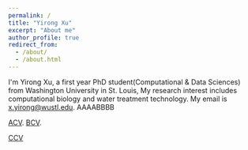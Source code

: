 ```yaml
---
permalink: /
title: "Yirong Xu"
excerpt: "About me"
author_profile: true
redirect_from: 
  - /about/
  - /about.html
---
```




I'm Yirong Xu, a first year PhD student(Computational & Data Sciences) from Washington University in St. Louis, My research interest includes computational biology and water treatment technology. My email is x.yirong@wustl.edu.
AAAABBBB

[ACV](../Xu_Yirong_CV.pdf).
[BCV]("../Xu_Yirong_CV.pdf").

[CCV](https://github.com/Yirong-Xu/Yirong-Xu.github.io/blob/09c30246cf3ae32aa6bc4c9c955f4fdea30cb7ad/Xu_Yirong_CV.pdf)
